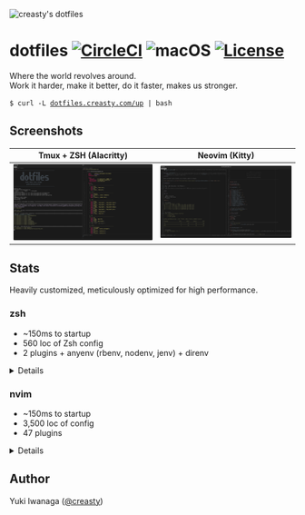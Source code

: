 ![creasty's dotfiles](https://user-images.githubusercontent.com/1695538/117818019-254abb00-b2a3-11eb-8676-5cd1415ce2b5.png)

dotfiles [![CircleCI](https://circleci.com/gh/creasty/dotfiles.svg?style=shield)](https://circleci.com/gh/creasty/dotfiles) ![macOS](https://img.shields.io/badge/platform-macOS-lightgray.svg) [![License](https://img.shields.io/github/license/creasty/dotfiles.svg)](./LICENSE.txt)
========

Where the world revolves around.<br>
Work it harder, make it better, do it faster, makes us stronger.

<pre><code>$ curl -L <a href="http://dotfiles.creasty.com/up">dotfiles.creasty.com/up</a> | bash</code></pre>

Screenshots
-----------

| Tmux + ZSH (Alacritty) | Neovim (Kitty) |
|---|---|
| ![](./docs/images/screenshots/tmux.png) | ![](./docs/images/screenshots/neovim.png) |

Stats
-----

Heavily customized, meticulously optimized for high performance.

### zsh

- ~150ms to startup
- 560 loc of Zsh config
- 2 plugins + anyenv (rbenv, nodenv, jenv) + direnv

<details>

```sh-session
$ repeat 5 ( time zsh -i -c exit ; sleep 0.1 )
zsh -i -c exit  0.08s user 0.06s system 96% cpu 0.146 total
zsh -i -c exit  0.08s user 0.06s system 96% cpu 0.149 total
zsh -i -c exit  0.08s user 0.07s system 96% cpu 0.155 total
zsh -i -c exit  0.08s user 0.06s system 96% cpu 0.143 total
zsh -i -c exit  0.08s user 0.06s system 97% cpu 0.147 total
```

```sh-session
$ cloc --exclude-dir=plugins shell/zsh
       6 text files.
       6 unique files.
       4 files ignored.

github.com/AlDanial/cloc v 1.84  T=0.01 s (296.9 files/s, 57072.9 lines/s)
-------------------------------------------------------------------------------
Language                     files          blank        comment           code
-------------------------------------------------------------------------------
zsh                              4            126             81            562
-------------------------------------------------------------------------------
SUM:                             4            126             81            562
-------------------------------------------------------------------------------
```

```sh-session
$ ls shell/zsh/plugins | wc -l
```

Profiling:

```sh-session
$ ZSH_PROF_ENABLED=1 zsh -i -c exit
```

</details>

### nvim

- ~150ms to startup
- 3,500 loc of config
- 47 plugins

<details>

```sh-session
$ repeat 5 ( time nvim --headless -c quit ; sleep 0.1 )
nvim --headless -c quit  0.13s user 0.08s system 150% cpu 0.140 total
nvim --headless -c quit  0.14s user 0.09s system 151% cpu 0.150 total
nvim --headless -c quit  0.13s user 0.08s system 153% cpu 0.140 total
nvim --headless -c quit  0.15s user 0.09s system 155% cpu 0.152 total
nvim --headless -c quit  0.14s user 0.08s system 152% cpu 0.150 total
```

```sh-session
$ cloc --exclude-dir=dein,template nvim
      97 text files.
      93 unique files.
      36 files ignored.

github.com/AlDanial/cloc v 1.84  T=0.09 s (725.9 files/s, 48312.3 lines/s)
-------------------------------------------------------------------------------
Language                     files          blank        comment           code
-------------------------------------------------------------------------------
vim script                      57            497            313           2331
Lua                              5             36             16            433
JSON                             1             13              0            292
TOML                             2             50             12            292
Python                           2             36              2            192
Scheme                           1              1              0             10
-------------------------------------------------------------------------------
SUM:                            68            633            343           3550
-------------------------------------------------------------------------------
```

```sh-session
$ rg '^\[\[plugins' nvim/dein.toml nvim/dein_lazy.toml | wc -l
```

Profiling:

```sh-session
$ nvim --headless --startuptime /dev/stdout -c quit
```

</details>

Author
------

Yuki Iwanaga ([@creasty](https://github.com/creasty))
